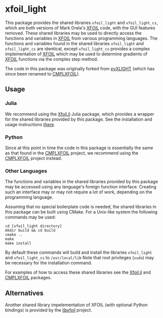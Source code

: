 # xfoil_light

This package provides the shared libraries `xfoil_light` and `xfoil_light_cs`, which are both versions of Mark Drela's [XFOIL](https://web.mit.edu/drela/Public/web/xfoil/) code, with the GUI features removed.  These shared libraries may be used to directly access the functions and variables in [XFOIL](https://web.mit.edu/drela/Public/web/xfoil/) from various programming languages.  The functions and variables found in the shared libraries `xfoil_light` and `xfoil_light_cs` are identical, except `xfoil_light_cs` provides a complex implementation of [XFOIL](https://web.mit.edu/drela/Public/web/xfoil/) which may be used to determine gradients of [XFOIL](https://web.mit.edu/drela/Public/web/xfoil/) functions via the complex step method.

The code in this package was originally forked from [pyXLIGHT](https://github.com/mdolab/pyXLIGHT) (which has since been renamed to [CMPLXFOIL](https://github.com/mdolab/CMPLXFOIL)).  

## Usage

### Julia

We recommend using the [Xfoil.jl](https://github.com/byuflowlab/Xfoil.jl) Julia package, which provides a wrapper for the shared libraries provided by this package.  See the installation and usage instructions [there](https://github.com/byuflowlab/Xfoil.jl).

### Python

Since at this point in time the code in this package is essentially the same as that found in the [CMPLXFOIL](https://github.com/mdolab/CMPLXFOIL) project, we recommend using the [CMPLXFOIL](https://github.com/mdolab/CMPLXFOIL) project instead.

### Other Languages

The functions and variables in the shared libraries provided by this package may be accessed using any language's foreign function interface.  Creating such an interface may or may not require a lot of work, depending on the programming language.

Assuming that no special boilerplate code is needed, the shared libraries in this package can be built using CMake. For a Unix-like system the following commands may be used:
```
cd [xfoil_light directory]
mkdir build && cd build
cmake ..
make
make install
```

By default these commands will build and install the libraries `xfoil_light` and `xfoil_light_cs` to `/usr/local/lib`  Note that root privileges (`sudo`) may be necessary for the installation command.

For examples of how to access these shared libraries see the [Xfoil.jl](https://github.com/byuflowlab/Xfoil.jl) and [CMPLXFOIL](https://github.com/mdolab/CMPLXFOIL) packages.

## Alternatives

Another shared library impelementation of XFOIL (with optional Python bindings) is provided by the [libxfoil](https://github.com/montagdude/libxfoil) project.
